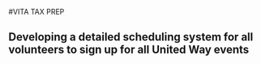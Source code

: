 #VITA TAX PREP
## Developing a detailed scheduling system for all volunteers to sign up for all United Way events
